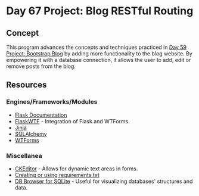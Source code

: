 # Day 67 Project: Blog RESTful Routing

## Concept

This program advances the concepts and techniques practiced in [Day 59 Project: Bootstrap Blog](../day-059-project-bootstrap-blog) by adding more functionality to the blog website.
By empowering it with a database connection, it allows the user to add, edit or remove posts from the blog.

## Resources

### Engines/Frameworks/Modules

- [Flask Documentation](https://flask.palletsprojects.com/en/3.0.x/)
- [FlaskWTF](https://flask-wtf.readthedocs.io/en/1.0.x/) - Integration of Flask and WTForms.
- [Jinja](https://jinja.palletsprojects.com/en/2.11.x/)
- [SQLAlchemy](https://www.sqlalchemy.org/)
- [WTForms](https://wtforms.readthedocs.io/en/3.0.x/)

### Miscellanea

- [CKEditor](https://flask-ckeditor.readthedocs.io/en/latest/basic.html) - Allows for dynamic text areas in forms.
- [Creating or using requirements.txt](https://docs.google.com/document/d/e/2PACX-1vRIW_TuZ6z0ASjAoxgJgmzjGYLCDx019tKvphaTwK_Za7fnMKywUuXI0-s5wr0nQI_gprm6J6y7L9rL/pub)
- [DB Browser for SQLite](https://sqlitebrowser.org/) - Useful for visualizing databases' structures and data.